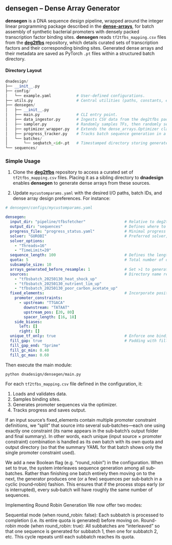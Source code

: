 ## densegen – Dense Array Generator

**densegen** is a DNA sequence design pipeline, wrapped around the integer linear programming package described in the [**dense-arrays**](https://github.com/e-south/dense-arrays), for batch assembly of synthetic bacterial promoters with densely packed transcription factor binding sites. **densegen** reads ```tf2tfbs_mapping.csv``` files from the [**deg2tfbs**](https://github.com/e-south/deg2tfbs/tree/main) repository, which details curated sets of transcription factors and their corresponding binding sites. Generated dense arrays and their metadata are saved as PyTorch `.pt` files within a structured batch directory.

#### Directory Layout

```python
dnadesign/
├── __init__.py               
├── config/
│   └── example.yaml           # User-defined configurations.
├── utils.py                   # Central utilities (paths, constants, etc.).
├── densegen/
│   ├── __init__.py            
│   ├── main.py                # CLI entry point.
│   ├── data_ingestor.py       # Ingests CSV data from the deg2tfbs package.
│   ├── sampler.py             # Randomly samples TFs, then randomly selects a binding site from each.
│   ├── optimizer_wrapper.py   # Extends the dense_arrays.Optimizer class.
│   ├── progress_tracker.py    # Tracks batch sequence generation in a YAML file.
│   └── batches/
│       └── seqbatch_<id>.pt   # Timestamped directory storing generated sequences.
└── sequences/                  
```

### Simple Usage

1. Clone the [**deg2tfbs**](https://github.com/e-south/deg2tfbs) repository to access a curated set of ```tf2tfbs_mapping.csv``` files. Placing it as a sibling directory to **dnadesign** enables **densegen** to generate dense arrays from these sources.

2. Update ```mycustomparams.yaml``` with the desired I/O paths, batch IDs, and dense array design preferences. For instance:

```yaml
# densegen/configs/mycustomparams.yaml

densegen:
  input_dir: "pipeline/tfbsfetcher"                 # Relative to deg2tfbs package root.
  output_dir: "sequences"                           # Defines where to save outputs.
  progress_file: "progress_status.yaml"             # Minimal progress tracker file.
  solver: "GUROBI"                                  # Preferred solver; falls back to CBC if necessary.
  solver_options:
    - "Threads=16"
    - "TimeLimit=20"
  sequence_length: 100                              # Defines the length of each dense array.
  quota: 5                                          # Total number of dense arrays to generate.
  subsample_size: 10
  arrays_generated_before_resample: 1               # Set >1 to generate multiple arrays per TF-TFBS sample before resampling.
  sources:                                          # Directory name references for data in deg2tfbs. 
    - "tfbsbatch_20250130_heat_shock_up"
    - "tfbsbatch_20250130_nutrient_lim_up"
    - "tfbsbatch_20250130_poor_carbon_acetate_up"
  fixed_elements:                                   # Incorporate positional constraints into solutions.
    promoter_constraints:
      - upstream: "TTGACA"
        downstream: "TATAAT"
        upstream_pos: [20, 80]
        spacer_length: [16, 18]
    side_biases:
      left: []
      right: []
  unique_tf_only: true                              # Enforce one binding site per TF per sequence.
  fill_gap: true                                    # Padding with filler sequences to match the desired length.
  fill_gap_end: "5prime"     
  fill_gc_min: 0.40
  fill_gc_max: 0.60
```

Then execute the main module:

```bash
python dnadesign/densegen/main.py
```

For each ```tf2tfbs_mapping.csv``` file defined in the configuration, it:
1. Loads and validates data.
2. Samples binding sites.
3.  Generates promoter sequences via the optimizer.
4.  Tracks progress and saves output.




If an input source’s fixed_elements contain multiple promoter constraint definitions, we “split” that source into several sub‐batches—each one using exactly one constraint (its name appears in the sub‐batch’s output folder and final summary). In other words, each unique (input source × promoter constraint) combination is handled as its own batch with its own quota and output directory (so that the summary YAML for that batch shows only the single promoter constraint used).

We add a new Boolean flag (e.g. “round_robin”) in the configuration. When set to true, the system interleaves sequence generation among all sub‐batches. Rather than finishing one batch entirely then moving on to the next, the generator produces one (or a few) sequences per sub‐batch in a cyclic (round‐robin) fashion. This ensures that if the process stops early (or is interrupted), every sub‐batch will have roughly the same number of sequences.

Implementing Round Robin Generation
We now offer two modes:

Sequential mode (when round_robin: false): Each subbatch is processed to completion (i.e. its entire quota is generated) before moving on.
Round-robin mode (when round_robin: true): All subbatches are “interleaved” so that one sequence is generated for subbatch 1, then one for subbatch 2, etc. This cycle repeats until each subbatch reaches its quota.